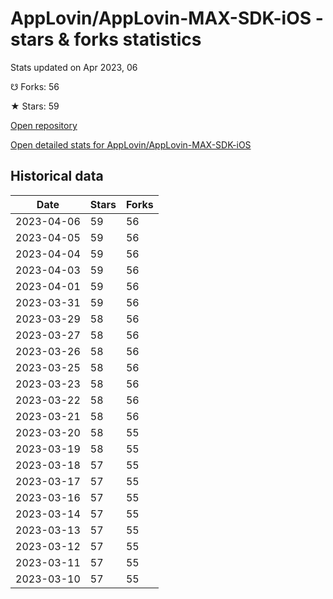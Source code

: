# AppLovin/AppLovin-MAX-SDK-iOS - stars & forks statistics

Stats updated on Apr 2023, 06

☋ Forks: 56

★ Stars: 59

[Open repository](https://github.com/AppLovin/AppLovin-MAX-SDK-iOS)

[Open detailed stats for AppLovin/AppLovin-MAX-SDK-iOS](https://reviewgithub.com/rep/AppLovin/AppLovin-MAX-SDK-iOS)

## Historical data
| Date | Stars | Forks |
|------|-------|-------|
| 2023-04-06 | 59 | 56 | 
| 2023-04-05 | 59 | 56 | 
| 2023-04-04 | 59 | 56 | 
| 2023-04-03 | 59 | 56 | 
| 2023-04-01 | 59 | 56 | 
| 2023-03-31 | 59 | 56 | 
| 2023-03-29 | 58 | 56 | 
| 2023-03-27 | 58 | 56 | 
| 2023-03-26 | 58 | 56 | 
| 2023-03-25 | 58 | 56 | 
| 2023-03-23 | 58 | 56 | 
| 2023-03-22 | 58 | 56 | 
| 2023-03-21 | 58 | 56 | 
| 2023-03-20 | 58 | 55 | 
| 2023-03-19 | 58 | 55 | 
| 2023-03-18 | 57 | 55 | 
| 2023-03-17 | 57 | 55 | 
| 2023-03-16 | 57 | 55 | 
| 2023-03-14 | 57 | 55 | 
| 2023-03-13 | 57 | 55 | 
| 2023-03-12 | 57 | 55 | 
| 2023-03-11 | 57 | 55 | 
| 2023-03-10 | 57 | 55 | 

